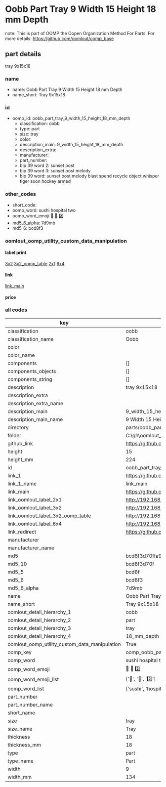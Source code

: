 # Oobb Part Tray 9 Width 15 Height 18 mm Depth  

note: This is part of OOMP the Oopen Organization Method For Parts. For more details: https://github.com/oomlout/oomp_base

##  part details
  



tray 9x15x18



### name
* name: Oobb Part Tray 9 Width 15 Height 18 mm Depth
* name_short: Tray 9x15x18 
### id
* oomp_id: oobb_part_tray_9_width_15_height_18_mm_depth
  * classification: oobb
  * type: part
  * size: tray
  * color: 
  * description_main: 9_width_15_height_18_mm_depth
  * description_extra: 
  * manufacturer: 
  * part_number: 
  * bip 39 word 2: sunset post
  * bip 39 word 3: sunset post melody
  * bip 39 word: sunset post melody blast spend recycle object whisper tiger soon hockey armed

### other_codes
* short_code: 
* oomp_word: sushi hospital two
* oomp_word_emoji :sushi: :hospital: :two:
* md5_6_alpha: 7d9mb
* md5_6: bcd8f3






### oomlout_oomp_utility_custom_data_manipulation
#### label print
[3x2](http://192.168.1.245:1112/?label=oomp%207d9mb)
[3x2_oomp_table](http://192.168.1.108:1112/?label=oomp%207d9mb)
[2x1](http://192.168.1.242:1112/?label=oomp%207d9mb)
[6x4](http://192.168.1.55:1112/?label=oomp%207d9mb)    

#### link

[link_main](https://github.com/oomlout/oomlout_oobb_version_4_generated_parts/tree/main/navigation_oomp/oobb/part/tray/9_width_15_height_18_mm_depth/part)                              

#### price







### all codes 
| key | value |  
| --- | --- |  
| classification | oobb |  
| classification_name | Oobb |  
| color |  |  
| color_name |  |  
| components | [] |  
| components_objects | [] |  
| components_string | [] |  
| description | tray 9x15x18 |  
| description_extra |  |  
| description_extra_name |  |  
| description_main | 9_width_15_height_18_mm_depth |  
| description_main_name | 9 Width 15 Height 18 mm Depth |  
| directory | parts/oobb_part_tray_9_width_15_height_18_mm_depth |  
| folder | C:\gh\oomlout_oobb_version_4_generated_parts\parts\oobb_part_tray_9_width_15_height_18_mm_depth |  
| github_link | https://github.com/oomlout/oomlout_oomp_part_src/tree/main/parts/oobb_part_tray_9_width_15_height_18_mm_depth |  
| height | 15 |  
| height_mm | 224 |  
| id | oobb_part_tray_9_width_15_height_18_mm_depth |  
| link_1 | https://github.com/oomlout/oomlout_oobb_version_4_generated_parts/tree/main/navigation_oomp/oobb/part/tray/9_width_15_height_18_mm_depth/part |  
| link_1_name | link_main |  
| link_main | https://github.com/oomlout/oomlout_oobb_version_4_generated_parts/tree/main/navigation_oomp/oobb/part/tray/9_width_15_height_18_mm_depth/part |  
| link_oomlout_label_2x1 | http://192.168.1.242:1112/?label=oomp%207d9mb |  
| link_oomlout_label_3x2 | http://192.168.1.245:1112/?label=oomp%207d9mb |  
| link_oomlout_label_3x2_oomp_table | http://192.168.1.108:1112/?label=oomp%207d9mb |  
| link_oomlout_label_6x4 | http://192.168.1.55:1112/?label=oomp%207d9mb |  
| link_redirect | https://github.com/oomlout/oomlout_oobb_version_4_generated_parts/tree/main/parts/oobb_tray_09_15_18 |  
| manufacturer |  |  
| manufacturer_name |  |  
| md5 | bcd8f3d70ffa9302cfe8a177152a2ecc |  
| md5_10 | bcd8f3d70f |  
| md5_5 | bcd8f |  
| md5_6 | bcd8f3 |  
| md5_6_alpha | 7d9mb |  
| name | Oobb Part Tray 9 Width 15 Height 18 mm Depth |  
| name_short | Tray 9x15x18  |  
| oomlout_detail_hierarchy_1 | oobb |  
| oomlout_detail_hierarchy_2 | part |  
| oomlout_detail_hierarchy_3 | tray |  
| oomlout_detail_hierarchy_4 | 18_mm_depth |  
| oomlout_oomp_utility_custom_data_manipulation | True |  
| oomp_key | oomp_oobb_part_tray_9_width_15_height_18_mm_depth |  
| oomp_word | sushi hospital two |  
| oomp_word_emoji | :sushi: :hospital: :two: |  
| oomp_word_emoji_list | [':sushi:', ':hospital:', ':two:'] |  
| oomp_word_list | ['sushi', 'hospital', 'two'] |  
| part_number |  |  
| part_number_name |  |  
| short_name |  |  
| size | tray |  
| size_name | Tray |  
| thickness | 18 |  
| thickness_mm | 18 |  
| type | part |  
| type_name | Part |  
| width | 9 |  
| width_mm | 134 |  
